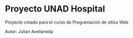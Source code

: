 # Proyecto UNAD Hospital

Proyecto creado para el curso de Programación de sitios Web

Autor: Julian Avellaneda
